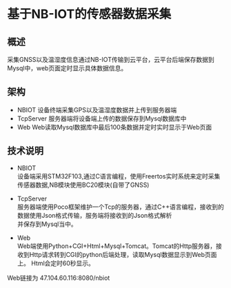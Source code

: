 # 基于NB-IOT的传感器数据采集

## 概述
采集GNSS以及温湿度信息通过NB-IOT传输到云平台，云平台后端保存数据到Mysql中，web页面定时显示具体数据信息。

## 架构
* NBIOT 设备终端采集GPS以及温湿度数据并上传到服务器端
* TcpServer 服务器端将设备端上传的数据保存到Mysql数据库中
* Web Web读取Mysql数据库中最后100条数据并定时实时显示于Web页面

## 技术说明
* NBIOT  
设备端采用STM32F103,通过C语言编程，使用Freertos实时系统来定时采集传感器数据,NB模块使用BC20模块(自带了GNSS)  

* TcpServer  
服务器端使用Poco框架维护一个Tcp的服务器，通过C++语言编程，接收到的数据使用Json格式传输，服务端将接收到的Json格式解析  
并保存到Mysql当中。  

* Web  
Web端使用Python+CGI+Html+Mysql+Tomcat。Tomcat的Http服务器，接收到Http请求转到CGI的python后端处理，读取Mysql数据显示到Web页面上。
Html会定时60秒显示。

Web链接为 47.104.60.116:8080/nbiot


